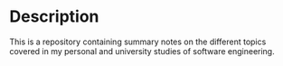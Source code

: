 # Description
This is a repository containing summary notes on the different topics covered in my personal and university studies of software engineering.
